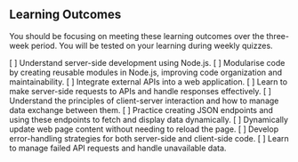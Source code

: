 ## Learning Outcomes

You should be focusing on meeting these learning outcomes over the three-week period. You will be tested on your learning during weekly quizzes.

[ ] Understand server-side development using Node.js.
[ ] Modularise code by creating reusable modules in Node.js, improving code organization and maintainability.
[ ] Integrate external APIs into a web application.
[ ] Learn to make server-side requests to APIs and handle responses effectively.
[ ] Understand the principles of client-server interaction and how to manage data exchange between them.
[ ] Practice creating JSON endpoints and using these endpoints to fetch and display data dynamically.
[ ] Dynamically update web page content without needing to reload the page.
[ ] Develop error-handling strategies for both server-side and client-side code.
[ ] Learn to manage failed API requests and handle unavailable data.